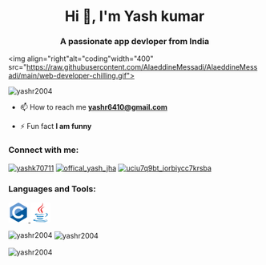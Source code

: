 <h1 align="center">Hi 👋, I'm Yash kumar</h1>
<h3 align="center">A passionate app devloper from India</h3>

<img align="right"alt="coding"width="400" src="https://raw.githubusercontent.com/AlaeddineMessadi/AlaeddineMessadi/main/web-developer-chilling.gif">

<p align="left"> <img src="https://komarev.com/ghpvc/?username=yashr2004&label=Profile%20views&color=0e75b6&style=flat" alt="yashr2004" /> </p>

- 📫 How to reach me **yashr6410@gmail.com**

- ⚡ Fun fact **I am funny**

<h3 align="left">Connect with me:</h3>
<p align="left">
<a href="https://twitter.com/yashk70711" target="blank"><img align="center" src="https://raw.githubusercontent.com/rahuldkjain/github-profile-readme-generator/master/src/images/icons/Social/twitter.svg" alt="yashk70711" height="30" width="40" /></a>
<a href="https://instagram.com/offical_yash_jha" target="blank"><img align="center" src="https://raw.githubusercontent.com/rahuldkjain/github-profile-readme-generator/master/src/images/icons/Social/instagram.svg" alt="offical_yash_jha" height="30" width="40" /></a>
<a href="https://www.youtube.com/c/uciu7q9bt_iorbiycc7krsba" target="blank"><img align="center" src="https://raw.githubusercontent.com/rahuldkjain/github-profile-readme-generator/master/src/images/icons/Social/youtube.svg" alt="uciu7q9bt_iorbiycc7krsba" height="30" width="40" /></a>
</p>

<h3 align="left">Languages and Tools:</h3>
<p align="left"> <a href="https://www.cprogramming.com/" target="_blank" rel="noreferrer"> <img src="https://raw.githubusercontent.com/devicons/devicon/master/icons/c/c-original.svg" alt="c" width="40" height="40"/> </a> <a href="https://www.java.com" target="_blank" rel="noreferrer"> <img src="https://raw.githubusercontent.com/devicons/devicon/master/icons/java/java-original.svg" alt="java" width="40" height="40"/> </a> </p>

<p><img align="left" src="https://github-readme-stats.vercel.app/api/top-langs?username=yashr2004&show_icons=true&locale=en&layout=compact" alt="yashr2004" /></p>

<p>&nbsp;<img align="center" src="https://github-readme-stats.vercel.app/api?username=yashr2004&show_icons=true&locale=en" alt="yashr2004" /></p>

<p><img align="center" src="https://github-readme-streak-stats.herokuapp.com/?user=yashr2004&" alt="yashr2004" /></p>



